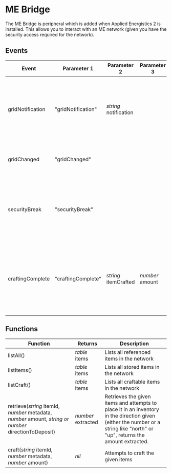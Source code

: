# ME Bridge

The ME Bridge is peripheral which is added when Applied Energistics 2 is installed. This allows you to interact with an
 ME network (given you have the security access required for the network).

## Events
| Event | Parameter 1 | Parameter 2 | Parameter 3 | Parameter 4 | Parameter 5 | Description |
|-------|-------------|-------------|-------------|-------------|-------------|-------------|
|gridNotification|"gridNotification"|_string_ notification||||This event is fired when changes have been made on the connection to the ME Bridge|
|gridChanged|"gridChanged"|||||This event is fired when the grid is changed|
|securityBreak|"securityBreak"|||||This event is fired when the ME Bridge is violating security rules, it will break on the next tick|
|craftingComplete|"craftingComplete"|_string_ itemCrafted|_number_ amount|_number_ bytesRequiredToCraft|_boolean_ success|This event is called when an item finishes crafting after it was requested with the craft() function|

## Functions
| Function | Returns | Description |
|----------|---------|-------------|
|listAll()|_table_ items|Lists all referenced items in the network|
|listItems()|_table_ items|Lists all stored items in the network|
|listCraft()|_table_ items|Lists all craftable items in the network|
|retrieve(_string_ itemId, _number_ metadata, _number_ amount, _string or number_ directionToDeposit)|_number_ extracted|Retrieves the given items and attempts to place it in an inventory in the direction given (either the number or a string like "north" or "up", returns the amount extracted.|
|craft(_string_ itemId, _number_ metadata, _number_ amount)|_nil_|Attempts to craft the given items|
